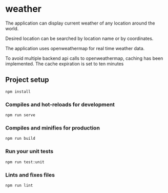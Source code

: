 # weather

The application can display current weather of any location around the world.

Desired location can be searched by location name or by coordinates.

The application uses openweathermap for real time weather data.

To avoid multiple backend api calls to openweathermap, caching has been implemented. The cache expiration is set to ten minutes

## Project setup

```
npm install
```

### Compiles and hot-reloads for development

```
npm run serve
```

### Compiles and minifies for production

```
npm run build
```

### Run your unit tests

```
npm run test:unit
```

### Lints and fixes files

```
npm run lint
```
